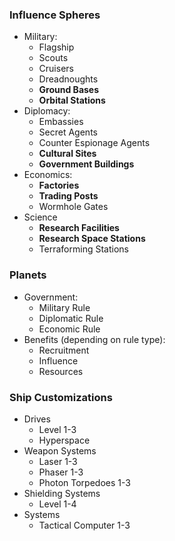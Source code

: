 ### Influence Spheres

* Military:
  * Flagship
  * Scouts
  * Cruisers
  * Dreadnoughts
  * **Ground Bases**
  * **Orbital Stations**
* Diplomacy:
  * Embassies
  * Secret Agents
  * Counter Espionage Agents
  * **Cultural Sites**
  * **Government Buildings**
* Economics:
  * **Factories**
  * **Trading Posts**
  * Wormhole Gates
* Science
  * **Research Facilities**
  * **Research Space Stations**
  * Terraforming Stations

### Planets

* Government:
  * Military Rule
  * Diplomatic Rule
  * Economic Rule
* Benefits (depending on rule type):
  * Recruitment
  * Influence
  * Resources

### Ship Customizations

* Drives
  * Level 1-3
  * Hyperspace
* Weapon Systems
  * Laser 1-3
  * Phaser 1-3
  * Photon Torpedoes 1-3
* Shielding Systems
  * Level 1-4
* Systems
  * Tactical Computer 1-3
